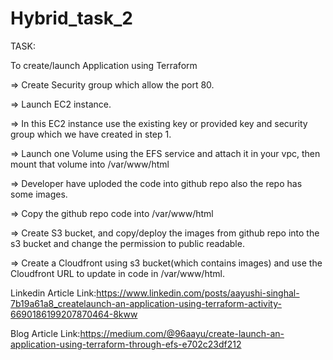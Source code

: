 # Hybrid_task_2

TASK:

To create/launch Application using Terraform
 
=> Create Security group which allow the port 80.
 
=> Launch EC2 instance.

=> In this EC2 instance use the existing key or provided key and security group which we have created in step 1.

=> Launch one Volume using the EFS service and attach it in your vpc, then mount that volume into /var/www/html

=> Developer have uploded the code into github repo also the repo has some images.

=> Copy the github repo code into /var/www/html

=> Create S3 bucket, and copy/deploy the images from github repo into the s3 bucket and change the permission to public readable.

=> Create a Cloudfront using s3 bucket(which contains images) and use the Cloudfront URL to  update in code in /var/www/html.

Linkedin Article Link:https://www.linkedin.com/posts/aayushi-singhal-7b19a61a8_createlaunch-an-application-using-terraform-activity-6690186199207870464-8kww

Blog Article Link:https://medium.com/@96aayu/create-launch-an-application-using-terraform-through-efs-e702c23df212
